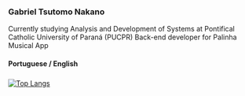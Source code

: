 ### Gabriel Tsutomo Nakano
Currently studying Analysis and Development of Systems at Pontifical Catholic University of Paraná (PUCPR)
Back-end developer for Palinha Musical App
#### Portuguese / English

###
[![Top Langs](https://github-readme-stats.vercel.app/api/top-langs/?username=nyannakano&layout=compact)](https://github.com/nyannakano/github-readme-stats)
